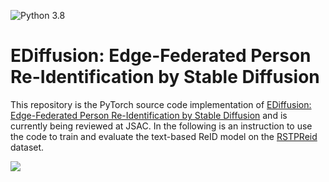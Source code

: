 ![Python 3.8](https://img.shields.io/badge/python-3.8-green.svg)
# EDiffusion: Edge-Federated Person Re-Identification by Stable Diffusion
This repository is the PyTorch source code implementation of 
[EDiffusion: Edge-Federated Person Re-Identification by Stable Diffusion]() and is currently being reviewed at JSAC. In the following is an instruction to use the code
to train and evaluate the text-based ReID model on the [RSTPReid](
https://github.com/NjtechCVLab/RSTPReid-Dataset) dataset.

<img src="https://github.com/honestws/TextEdgeReID/blob/master/illustrate.svg"/><br/>  

[//]: # (### Requirements)

[//]: # ()
[//]: # (Code was tested in virtual environment with Python 3.8 and 1 * RTX 3090 24G. )

[//]: # (The full installed packages in our virtual enviroment  were presented in the 'requirements.txt' file. )

[//]: # ()
[//]: # (### Data preparation)

[//]: # (Download [Market1501 Dataset]&#40;https://zheng-lab.cecs.anu.edu.au/Project/project_reid.html&#41; [[Google]]&#40;https://drive.google.com/file/d/0B8-rUzbwVRk0c054eEozWG9COHM/view&#41; [[Baidu]]&#40;https://pan.baidu.com/s/1ntIi2Op&#41;)

[//]: # ()
[//]: # (Preparation: Open and edit the script `prepare_market.py` in the editor. Change the fifth line in `prepare_market.py` to your download path. Run the following script in the terminal to put the images with the same id in one folder:)

[//]: # (```bash)

[//]: # (python prepare_market.py)

[//]: # (```)

[//]: # ()
[//]: # (Remark: We will remove cross-camera annotations based on 'def get_camera_person_info' in `builder.py`.)

[//]: # ()
[//]: # (We use 'tree' command to show the prejoct's directory listing)

[//]: # (in a neater format for different subdirectories, files and folders in our experiment as follows:)

[//]: # (```)

[//]: # (.)

[//]: # (├── argpaser.py)

[//]: # (├── builder.py)

[//]: # (├── continual_list.py)

[//]: # (├── dreamer.py)

[//]: # (├── DukeMTMC-ReID)

[//]: # (│   ├── bounding_box_test)

[//]: # (│   ├── bounding_box_train)

[//]: # (│   ├── CITATION.txt)

[//]: # (│   ├── LICENSE_DukeMTMC-reID.txt)

[//]: # (│   ├── LICENSE_DukeMTMC.txt)

[//]: # (│   ├── pytorch)

[//]: # (│   ├── query)

[//]: # (│   └── README.md)

[//]: # (├── evaluator.py)

[//]: # (├── final_images)

[//]: # (│   └── output_04456.png)

[//]: # (├── log)

[//]: # (│   └── events.out.tfevents.1667903357.server)

[//]: # (├── lossfun.py)

[//]: # (├── __MACOSX)

[//]: # (│   └── bounding_box_train)

[//]: # (├── main.py)

[//]: # (├── Market-1501)

[//]: # (│   ├── bounding_box_test)

[//]: # (│   ├── bounding_box_train)

[//]: # (│   ├── gt_bbox)

[//]: # (│   ├── gt_query)

[//]: # (│   ├── pytorch)

[//]: # (│   ├── query)

[//]: # (│   └── readme.txt)

[//]: # (├── MARS)

[//]: # (│   ├── bbox_test)

[//]: # (│   ├── bbox_test.zip)

[//]: # (│   ├── bbox_train)

[//]: # (│   ├── bbox_train.zip)

[//]: # (│   └── pytorch)

[//]: # (├── model.py)

[//]: # (├── MSMT17)

[//]: # (│   ├── bounding_box_test)

[//]: # (│   ├── bounding_box_train)

[//]: # (│   ├── __MACOSX)

[//]: # (│   ├── pytorch)

[//]: # (│   ├── query)

[//]: # (│   └── test)

[//]: # (├── MSMT17.zip)

[//]: # (├── net)

[//]: # (│   ├── requirements.txt)

[//]: # (│   ├── result.pth)

[//]: # (│   └── teacher.pth)

[//]: # (├── OPP-PesonReID.zip)

[//]: # (├── prepare_dukemtmc.py)

[//]: # (├── prepare_market.py)

[//]: # (├── prepare_mars.py)

[//]: # (├── prepare_msmt.py)

[//]: # (├── __pycache__)

[//]: # (│   ├── argpaser.cpython-38.pyc)

[//]: # (│   ├── builder.cpython-38.pyc)

[//]: # (│   ├── dreamer.cpython-38.pyc)

[//]: # (│   ├── evaluator.cpython-38.pyc)

[//]: # (│   ├── lossfun.cpython-38.pyc)

[//]: # (│   ├── model.cpython-38.pyc)

[//]: # (│   ├── trainer.cpython-38.pyc)

[//]: # (│   └── util.cpython-38.pyc)

[//]: # (├── README.md)

[//]: # (├── requirements.txt)

[//]: # (├── teacher.pth)

[//]: # (├── trainer.py)

[//]: # (├── util.py)

[//]: # (└── wget-log)

[//]: # (```)

[//]: # (Futhermore, you also can test our code on [DukeMTMC-reID Dataset]&#40;[GoogleDriver]&#40;https://drive.google.com/open?id=1jjE85dRCMOgRtvJ5RQV9-Afs-2_5dY3O&#41; or &#40;[BaiduYun]&#40;https://pan.baidu.com/s/1jS0XM7Var5nQGcbf9xUztw&#41; password: bhbh&#41;&#41;.)

[//]: # (### Model preparation)

[//]: # (Please find the pretrained teacher Re-ID model in)

[//]: # ([BaiduPan]&#40;https://pan.baidu.com/s/15h4UAkAMghtVCZUcz24OFw&#41; &#40;password: bwsa&#41;.)

[//]: # (After downloading *teacher.pth*, please put it into *./net/* folder.)

[//]: # ()
[//]: # ()
[//]: # (### Run the code)

[//]: # ()
[//]: # (Please enter the main folder, Train the OPP model by)

[//]: # (```bash)

[//]: # (python main.py --dream_person 1 --ms 5000 --T 2.0 --lamb 0.05 --sigma 1.0 --batch_size 32  --data_dir your_project_path/OPP-PersonReID/Market-1501/pytorch/)

[//]: # (```)

[//]: # (`--dream_person` num of person for dreaming.)

[//]: # ()
[//]: # (`--ms` memory size of dreamer.)

[//]: # ()
[//]: # (`--T` temperature for target generation)

[//]: # ()
[//]: # (`--lamb` coefficient for the mix loss function)

[//]: # ()
[//]: # (`--sigma` parameter of Gaussian Kernel)

[//]: # ()
[//]: # (`--batch_size` training batch size.)

[//]: # ()
[//]: # (`--data_dir` the path of the training data.)

[//]: # ()
[//]: # (### Monitoring training progress)

[//]: # (```)

[//]: # (tensorboard.sh --port 6006 --logdir your_project_path/log)
```


